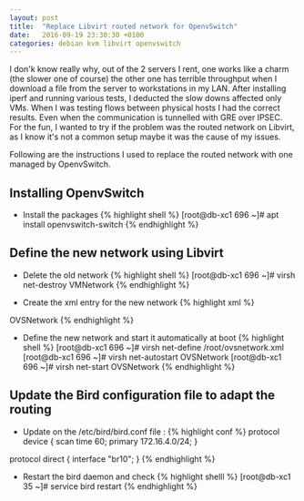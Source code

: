 ```yaml
---
layout: post
title:  "Replace Libvirt routed network for OpenvSwitch"
date:   2016-09-19 23:30:30 +0100
categories: debian kvm libvirt openvswitch
---
```

I don'k know really why, out of the 2 servers I rent, one works like a charm (the slower one of course) the other one has terrible throughput when I download a file from the server to workstations in my LAN. After installing iperf and running various tests, I deducted the slow downs affected only VMs. When I was testing flows between physical hosts I had the correct results. Even when the communication is tunnelled with GRE over IPSEC.
For the fun, I wanted to try if the problem was the routed network on Libvirt, as I know it's not a common setup maybe it was the cause of my issues.

Following are the instructions I used to replace the routed network with one managed by OpenvSwitch.

## Installing OpenvSwitch
- Install the packages
{% highlight shell %}
[root@db-xc1 696 ~]# apt install openvswitch-switch
{% endhighlight %}

## Define the new network using Libvirt
- Delete the old network
{% highlight shell %}
[root@db-xc1 696 ~]# virsh net-destroy VMNetwork
{% endhighlight %}

- Create the xml entry for the new network
{% highlight xml %}
<network>
  <name>OVSNetwork</name>
  <forward mode='route'/>
  <bridge name='br10' stp='on' delay='0'/>
  <ip address='172.16.4.1' netmask='255.255.255.0'>
    <dhcp>
      <range start='172.16.4.100' end='172.16.4.199'/>
    </dhcp>
  </ip>
  <virtualport type='openvswitch'/>
</network>
{% endhighlight %}

- Define the new network and start it automatically at boot
{% highlight shell %}
[root@db-xc1 696 ~]# virsh net-define /root/ovsnetwork.xml
[root@db-xc1 696 ~]# virsh net-autostart OVSNetwork
[root@db-xc1 696 ~]# virsh net-start OVSNetwork
{% endhighlight %}

## Update the Bird configuration file to adapt the routing
- Update on the /etc/bird/bird.conf file :
{% highlight conf %}
protocol device {
        scan time 60;
        primary 172.16.4.0/24;
}

protocol direct {
        interface "br10";
}
{% endhighlight %}

- Restart the bird daemon and check
{% highlight shelll %}
[root@db-xc1 35 ~]# service bird restart
{% endhighlight %}

